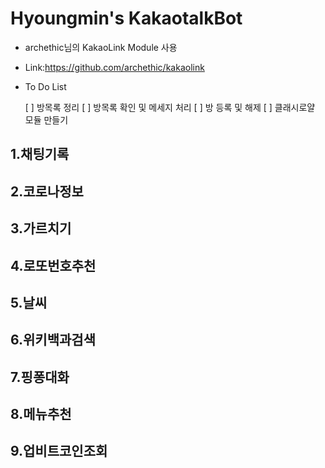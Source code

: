 # Hyoungmin's KakaotalkBot

- archethic님의 KakaoLink Module 사용
- Link:https://github.com/archethic/kakaolink

- To Do List

  [ ] 방목록 정리
  [ ] 방목록 확인 및 메세지 처리
  [ ] 방 등록 및 해제
  [ ] 클래시로얄 모듈 만들기

## 1.채팅기록

## 2.코로나정보

## 3.가르치기

## 4.로또번호추천

## 5.날씨

## 6.위키백과검색

## 7.핑퐁대화

## 8.메뉴추천

## 9.업비트코인조회
